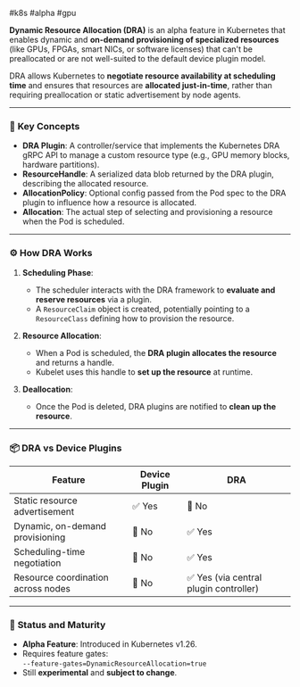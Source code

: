 #k8s #alpha #gpu 

**Dynamic Resource Allocation (DRA)** is an alpha feature in Kubernetes that enables dynamic and **on-demand provisioning of specialized resources** (like GPUs, FPGAs, smart NICs, or software licenses) that can't be preallocated or are not well-suited to the default device plugin model.

DRA allows Kubernetes to **negotiate resource availability at scheduling time** and ensures that resources are **allocated just-in-time**, rather than requiring preallocation or static advertisement by node agents.

---

### 🔑 **Key Concepts**

- **DRA Plugin**: A controller/service that implements the Kubernetes DRA gRPC API to manage a custom resource type (e.g., GPU memory blocks, hardware partitions).
- **ResourceHandle**: A serialized data blob returned by the DRA plugin, describing the allocated resource.
- **AllocationPolicy**: Optional config passed from the Pod spec to the DRA plugin to influence how a resource is allocated.
- **Allocation**: The actual step of selecting and provisioning a resource when the Pod is scheduled.

---

### ⚙️ **How DRA Works**

1. **Scheduling Phase**:
    - The scheduler interacts with the DRA framework to **evaluate and reserve resources** via a plugin.
    - A `ResourceClaim` object is created, potentially pointing to a `ResourceClass` defining how to provision the resource.
    
2. **Resource Allocation**:
    - When a Pod is scheduled, the **DRA plugin allocates the resource** and returns a handle.
    - Kubelet uses this handle to **set up the resource** at runtime.

3. **Deallocation**:
    - Once the Pod is deleted, DRA plugins are notified to **clean up the resource**.

---

### 📦 **DRA vs Device Plugins**

|Feature|Device Plugin|DRA|
|---|---|---|
|Static resource advertisement|✅ Yes|🚫 No|
|Dynamic, on-demand provisioning|🚫 No|✅ Yes|
|Scheduling-time negotiation|🚫 No|✅ Yes|
|Resource coordination across nodes|🚫 No|✅ Yes (via central plugin controller)|

---

### 🧪 **Status and Maturity**

- **Alpha Feature**: Introduced in Kubernetes v1.26.
- Requires feature gates:  
    `--feature-gates=DynamicResourceAllocation=true`
- Still **experimental** and **subject to change**.